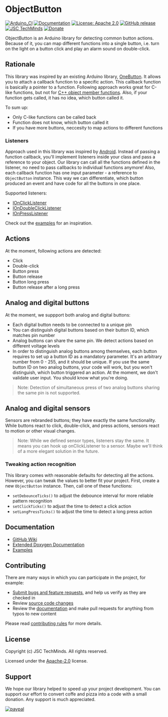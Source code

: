# ObjectButton
[![Arduino_CI](https://github.com/JSC-TechMinds/ObjectButton/actions/workflows/arduino_ci.yml/badge.svg)](https://github.com/JSC-TechMinds/ObjectButton/actions/workflows/arduino_ci.yml)
[![Documentation](https://github.com/JSC-TechMinds/ObjectButton/actions/workflows/doxygen.yml/badge.svg)](https://github.com/JSC-TechMinds/ObjectButton/actions/workflows/doxygen.yml)
[![License: Apache 2.0](https://img.shields.io/badge/license-Apache--2.0-green.svg)](https://github.com/JSC-TechMinds/ObjectButton/blob/main/LICENSE)
[![GitHub release](https://img.shields.io/github/release/JSC-TechMinds/ObjectButton.svg?maxAge=3600)](https://github.com/JSC-TechMinds/ObjectButton/releases)
[![JSC TechMinds](https://img.shields.io/badge/JSC-TechMinds-green.svg)](https://www.jsctm.cz/)
[![Donate](https://img.shields.io/badge/donate-PayPal-blueviolet.svg)](https://www.paypal.com/cgi-bin/webscr?cmd=_s-xclick&hosted_button_id=SESX9ABM7V8KA&source=url)

ObjectButton is an Arduino library for detecting common button actions. Because of it, you can map different functions into a single button, i.e. turn on the light on a button click and play an alarm sound on double-click.

## Rationale
This library was inspired by an existing Arduino library, [OneButton][OneButton]. It allows you to attach a callback function to a specific action. This callback function is basically a pointer to a function. Following approach works great for C-like functions, but not for [C++ object member functions][so-object-member]. Also, if your function gets called, it has no idea, which button called it.

To sum up:
- Only C-like functions can be called back
- Function does not know, which button called it
- If you have more buttons, neccesity to map actions to different functions

### Listeners
Approach used in this library was inspired by [Android][android-listener]. Instead of passing a function callback, you'll implement listeners inside your class and pass a reference to your object. Our library can call all the functions defined in the listener, no need to pass callbacks to individual functions anymore! Also, each callback function has one input parameter - a reference to `ObjectButton` instance. This way we can differentiate, which button produced an event and have code for all the buttons in one place.

Supported listeners:
- [IOnClickListener](src/interfaces/IOnClickListener.h)
- [IOnDoubleClickListener](src/interfaces/IOnDoubleClickListener.h)
- [IOnPressListener](src/interfaces/IOnPressListener.h)

Check out the [examples](examples) for an inspiration.

## Actions
At the moment, following actions are detected:
- Click
- Double-click
- Button press
- Button release
- Button long press
- Button release after a long press

## Analog and digital buttons
At the moment, we suppport both analog and digital buttons:
- Each digital button needs to be connected to a unique pin
- You can distinguish digital buttons based on their button ID, which matches pin number
- Analog buttons can share the same pin. We detect actions based on different voltage levels
- In order to distinguish analog buttons among themselves, each button requires to set up a button ID as a mandatory parameter. It's an arbitrary number from 0 - 255, and it should be unique. If you use the same button ID on two analog buttons, your code will work, but you won't distinguish, which button triggered an action. At the moment, we don't validate user input. You should know what you're doing.

> Note: Detection of simultaneous press of two analog buttons sharing the same pin is not supported.

## Analog and digital sensors
Sensors are rebranded buttons; they have exactly the same functionality. While buttons react to click, double-click, and press actions, sensors react to motion or other visual changes.

> Note: While we defined sensor types, listeners stay the same. It means you can hook up onClickListener to a sensor. Maybe we'll think of a more elegant solution in the future.

### Tweaking action recognition
This library comes with reasonable defaults for detecting all the actions. However, you can tweak the values to better fit your project. First, create a new `ObjectButton` instance. Then, call one of these functions:
- `setDebounceTicks()` to adjust the debounce interval for more reliable pattern recognition
- `setClickTicks()` to adjust the time to detect a click action
- `setLongPressTicks()` to adjust the time to detect a long press action

## Documentation
- [GitHub Wiki][object-button-wiki]
- [Extended Doxygen Documentation][object-button-doxygen]
- [Examples](examples)

## Contributing
There are many ways in which you can participate in the project, for example:

* [Submit bugs and feature requests](https://github.com/JSC-TechMinds/ObjectButton/issues), and help us verify as they are checked in
* Review [source code changes](https://github.com/JSC-TechMinds/ObjectButton/pulls)
* Review the [documentation](https://github.com/JSC-TechMinds/ObjectButton/wiki) and make pull requests for anything from typos to new content

Please read [contributing rules](CONTRIBUTING.md) for more details.

## License

Copyright (c) JSC TechMinds. All rights reserved.

Licensed under the [Apache-2.0](LICENSE) license.

## Support

We hope our library helped to speed up your project development. You can support our effort to convert coffe and pizza into a code with a small donation. Any support is much appreciated.

[![paypal](https://www.paypalobjects.com/en_US/i/btn/btn_donateCC_LG.gif)](https://www.paypal.com/cgi-bin/webscr?cmd=_s-xclick&hosted_button_id=SESX9ABM7V8KA&source=url)

[//]: # (Used references)
[OneButton]: https://github.com/mathertel/OneButton
[so-object-member]: https://stackoverflow.com/questions/8865766/get-a-pointer-to-objects-member-function
[android-listener]: https://developer.android.com/reference/android/view/View.OnClickListener
[object-button-wiki]: https://github.com/JSC-TechMinds/ObjectButton/wiki
[object-button-doxygen]: https://JSC-TechMinds.github.io/ObjectButton
